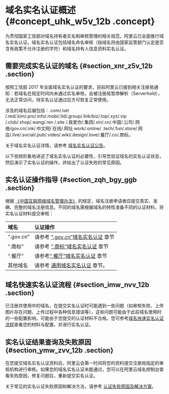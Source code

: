 # 域名实名认证概述 {#concept_uhk_w5v_12b .concept}

为贯彻国家工信部对域名持有者实名制审核管理的相关规范，阿里云已全面推行域名实名认证。域名实名认证包括域名命名审核（指域名将由国家监管部门认定是否含有政策不允许注册的字符）和域名持有人信息资料实名认证。

## 需要完成实名认证的域名 {#section_xnr_z5v_12b .section}

按照工信部 2017 年全面域名实名认证的要求，目前阿里云已接到相关注册局通知：若域名在规定时间内未通过实名审核，会被注册局暂停解析（Serverhold），无法正常访问，待实名认证通过后方可恢复正常使用。

涉及的域名后缀包括：.com/.net /.red/.kim/.pro/.info/.mobi/.ltd/.group/.link/biz/.top/.xyz/.vip /.club/.shop/.wang/.ren /.site /.我爱你/.集团/.xin/.cn/.中国/.公司/.网络/gov.cn/.ink/.中文网/.在线/.网址.work/.online/ .tech/.fun/.store/.网店/.live/.social/.pub/.video/.wiki/.design/.love/.餐厅/.co/.商标。

关于域名实名认证详情，请参考 [域名实名认证公告](https://help.aliyun.com/noticelist/articleid/20273717.html)。

以下视频形象地讲述了域名实名认证的必要性，引导您验证域名的实名认证状态，然后演示了实名认证的操作，并给出了认证失败的常见原因。



## 实名认证操作指导 {#section_zqh_bgy_ggb .section}

根据 [《中国互联网络域名管理办法》](http://www.miit.gov.cn/n1146295/n1146557/n1146624/c3554612/content.html) 的规定，域名注册申请者应提交真实、准确、完整的域名注册信息。不同的域名需根据域名的特性准备不同的认证材料，将实名认证材料提交审核：

|域名|认证操作|
|:-|:---|
|“.gov.cn”|请参考 [“.gov.cn”域名实名认证](cn.zh-CN/域名实名认证/“.gov.cn”域名实名认证.md#) 章节|
|“.商标”|请参考 [“.商标”域名实名认证](cn.zh-CN/域名实名认证/“.商标”域名实名认证和资质审核.md#) 章节|
|“.餐厅”|请参考[“.餐厅”域名实名认证](cn.zh-CN/域名实名认证/“.餐厅”域名实名认证和资格审核.md#) 章节|
|其他域名|请参考 [通用域名实名认证](cn.zh-CN/域名实名认证/通用域名实名认证.md#) 章节。|

## 域名快速实名认证流程 {#section_imw_nvv_12b .section}

已注册并使用中的域名，在提交实名认证时可能遇到一些问题（如审核失败、上传图片存在问题、上传过程中各种信息错误等），这些问题可能由于此前域名使用时的一些配置影响，可能由于您提交的认证材料不合格。您可参考[域名快速实名认证流程](cn.zh-CN/域名实名认证/通用域名实名认证.md#section_imw_nvv_12b)查看您的材料与配置，并进行实名认证。

## 实名认证结果查询及失败原因 {#section_ymw_zvv_12b .section}

在您提交域名实名认证资料后，阿里云会第一时间将您的资料提交注册局指定的审核机构进行审核。如果您的域名实名认证未能通过，您可以在阿里云域名控制台查看失败原因，修复问题后，重新提交实名认证。

关于常见的实名认证失败原因和解决方法，请参考 [认证失败原因及解决方案](cn.zh-CN/域名实名认证/认证失败原因及解决方案.md#)。

